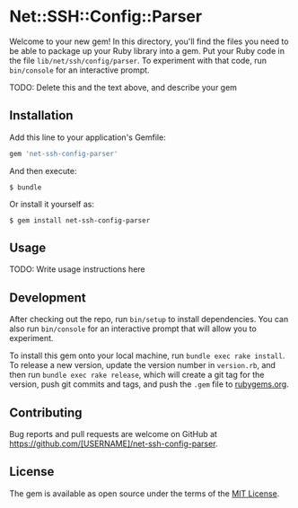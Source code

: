 # Net::SSH::Config::Parser

Welcome to your new gem! In this directory, you'll find the files you need to be able to package up your Ruby library into a gem. Put your Ruby code in the file `lib/net/ssh/config/parser`. To experiment with that code, run `bin/console` for an interactive prompt.

TODO: Delete this and the text above, and describe your gem

## Installation

Add this line to your application's Gemfile:

```ruby
gem 'net-ssh-config-parser'
```

And then execute:

    $ bundle

Or install it yourself as:

    $ gem install net-ssh-config-parser

## Usage

TODO: Write usage instructions here

## Development

After checking out the repo, run `bin/setup` to install dependencies. You can also run `bin/console` for an interactive prompt that will allow you to experiment.

To install this gem onto your local machine, run `bundle exec rake install`. To release a new version, update the version number in `version.rb`, and then run `bundle exec rake release`, which will create a git tag for the version, push git commits and tags, and push the `.gem` file to [rubygems.org](https://rubygems.org).

## Contributing

Bug reports and pull requests are welcome on GitHub at https://github.com/[USERNAME]/net-ssh-config-parser.


## License

The gem is available as open source under the terms of the [MIT License](http://opensource.org/licenses/MIT).

